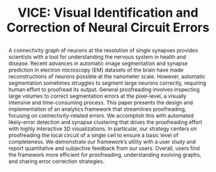 ---
# this file is written in YAML http://docs.ansible.com/ansible/latest/YAMLSyntax.html
# all lines with a leading sharp are comments and will not be compiled
# longer blocks of text should start with a a leading > to escape all special characters

# URL handle for generated webpage
slug:       vice

#specifies layout to be used for page generation (do not modify)
layout:     publication

#publication title
title:      >
   VICE: Visual Identification and Correction of Neural Circuit Errors
   
#include in selected publications on front page (optional, delete line if not applicable)
display:	selected

#list all publication authors in correct order (please check the spelling is identical to your personal page)
authors:
 - Felix Gonda
 - Xueying Wang
 - Johanna Beyer
 - Markus Hadwiger
 - Jeff W. Lichtman
 - Hanspeter Pfister
 
#insert publication venue (displayed on publication page)
venue:      >
   Computer Graphics Forum, Vol.40, No.3 (Proceedings Eurographics/IEEE Symposium on Visualization, Eurovis 2021), pp. 447-458
   
#insert short venue (displayed in box in publication list)
shortvenue: >
   Eurovis 2021

#specify publication year
year:       2021

#insert abstract of publication
abstract:   >
   A connectivity graph of neurons at the resolution of single synapses provides scientists with a tool for understanding the nervous system in health and disease. Recent advances in automatic image segmentation and synapse prediction in electron microscopy (EM) datasets of the brain have made reconstructions of neurons possible at the nanometer scale. However, automatic segmentation sometimes struggles to segment large neurons correctly, requiring human effort to proofread its output. General proofreading involves inspecting large volumes to correct segmentation errors at the pixel-level, a visually intensive and time-consuming process. This paper presents the design and implementation of an analytics framework that streamlines proofreading, focusing on connectivity-related errors. We accomplish this with automated likely-error detection and synapse clustering that drives the proofreading effort with highly interactive 3D visualizations. In particular, our strategy centers on proofreading the local circuit of a single cell to ensure a basic level of completeness. We demonstrate our framework’s utility with a user study and report quantitative and subjective feedback from our users. Overall, users find the framework more efficient for proofreading, understanding evolving graphs, and sharing error correction strategies.
 
#link to hi-res teaser image of publication (please make sure the image is wide, e.g. aspect ratio between 4:2 and 4:1)
teaser:     './publications/2021_gonda_vice.jpg'

#link to smaller thumbnail image of publication (please make sure the aspect ratio is 3:2, suggested size is 150x100px)
thumbnail:  './publications/2021_gonda_thumbnail.png'

#link to publication video (optional): you can either upload the video to our website (insert local link) or host it on youtube or vimeo (in this case insert the youtube/vimeo link)
#video:      'https://vimeo.com/'

#link to talk video (optional): you can either upload the video to our website (insert local link) or host it on youtube or vimeo (in this case insert the youtube/vimeo link)
talk:       'https://www.youtube.com/watch?v=_GWvYW1cC3U'

#link to publication pdf (optional)
pdf:        'https://arxiv.org/pdf/2105.06861.pdf'

#link to appendix pdf (optional)
#pdfsupp:    './publications/2021_gonda_vice_appendixes.pdf'

#insert citation. please format citation by inserting <br> at line breaks, &nbsp;&nbsp; will insert a tab character to prettify the citation
citation:   >
  @article{Gonda2021VisualIdentificationCorrection,<br>
   &nbsp;&nbsp;title = {VICE: Visual Identification and Correction of Neural Circuit Errors},<br>
   &nbsp;&nbsp;author = {Gonda, Felix and Wang, Xueying and Beyer, Johanna and Hadwiger, Markus and Lichtman, Jeff W. and Pfister, Hanspeter},<br>
   &nbsp;&nbsp;journal = {Computer Graphics Forum (Proceedings Eurographics/IEEE Symposium on Visualization, Eurovis 2021},<br>
   &nbsp;&nbsp;year = {2021},<br>
   &nbsp;&nbsp;volume = {40},<br>
   &nbsp;&nbsp;number = {3},<br>
   &nbsp;&nbsp;pages = {447-458}<br>
  }

#insert links to additional material for the publication (optional)
#links need a title, a URL and a type (this defines the link icon) which can be one of the following values: code, archive, files, slides or text (this is the default icon)
links: 
# - title: Slides
#   type:  slides
#   url:   './publications/2021_herter_slides.pdf'
# - title: Code
#   type:  github
#   url:   'https://github.com/vccvisualization/thinvolvis'
 
---